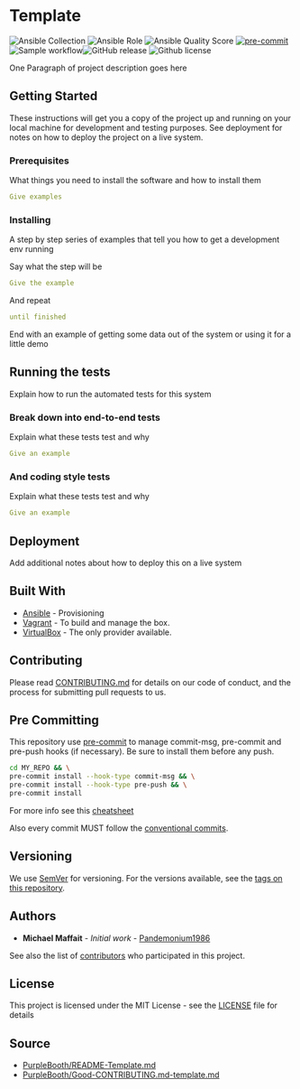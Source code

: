 # Template

![Ansible Collection](https://img.shields.io/badge/collection-pandemonium1986.k8s__toolbox-blue?logo=ansible)
![Ansible Role](https://img.shields.io/ansible/role/36274?logo=ansible)
![Ansible Quality Score](https://img.shields.io/ansible/quality/36274?logo=ansible)
[![pre-commit](https://img.shields.io/badge/pre--commit-enabled-brightgreen?logo=pre-commit&logoColor=white)](https://github.com/pre-commit/pre-commit)
![Sample workflow](https://github.com/Pandemonium1986/template/workflows/Sample%20workflow/badge.svg)![GitHub release](https://img.shields.io/github/release/Pandemonium1986/ansible-role-init.svg?logo=github)
![Github license](https://img.shields.io/github/license/Pandemonium1986/ansible-role-init.svg?logo=github)

One Paragraph of project description goes here

## Getting Started

These instructions will get you a copy of the project up and running on your local machine for development and testing purposes. See deployment for notes on how to deploy the project on a live system.

### Prerequisites

What things you need to install the software and how to install them

```yaml
Give examples
```

### Installing

A step by step series of examples that tell you how to get a development env running

Say what the step will be

```yaml
Give the example
```

And repeat

```yaml
until finished
```

End with an example of getting some data out of the system or using it for a little demo

## Running the tests

Explain how to run the automated tests for this system

### Break down into end-to-end tests

Explain what these tests test and why

```yaml
Give an example
```

### And coding style tests

Explain what these tests test and why

```yaml
Give an example
```

## Deployment

Add additional notes about how to deploy this on a live system

## Built With

- [Ansible](https://docs.ansible.com/ansible/latest/installation_guide/index.html) - Provisioning
- [Vagrant](https://www.vagrantup.com/downloads.html) - To build and manage the box.
- [VirtualBox](https://www.virtualbox.org/wiki/Downloads) - The only provider available.

## Contributing

Please read [CONTRIBUTING.md](https://gist.github.com/PurpleBooth/b24679402957c63ec426) for details on our code of conduct, and the process for submitting pull requests to us.

## Pre Committing

This repository use [pre-commit](https://pre-commit.com) to manage commit-msg, pre-commit and pre-push hooks (if necessary).
Be sure to install them before any push.

```sh
cd MY_REPO && \
pre-commit install --hook-type commit-msg && \
pre-commit install --hook-type pre-push && \
pre-commit install
```

For more info see this [cheatsheet](https://github.com/Pandemonium1986/cheatsheet/blob/main/Commit.md)

Also every commit MUST follow the [conventional commits](https://www.conventionalcommits.org/en/v1.0.0/).

## Versioning

We use [SemVer](http://semver.org/) for versioning. For the versions available, see the [tags on this repository](https://github.com/your/project/tags).

## Authors

- **Michael Maffait** - _Initial work_ - [Pandemonium1986](https://github.com/Pandemonium1986)

See also the list of [contributors](https://github.com/your/project/contributors) who participated in this project.

## License

This project is licensed under the MIT License - see the [LICENSE](./LICENSE) file for details

## Source

- [PurpleBooth/README-Template.md](https://gist.githubusercontent.com/PurpleBooth/109311bb0361f32d87a2/raw/8254b53ab8dcb18afc64287aaddd9e5b6059f880/README-Template.md/)
- [PurpleBooth/Good-CONTRIBUTING.md-template.md](https://gist.github.com/PurpleBooth/b24679402957c63ec426)
